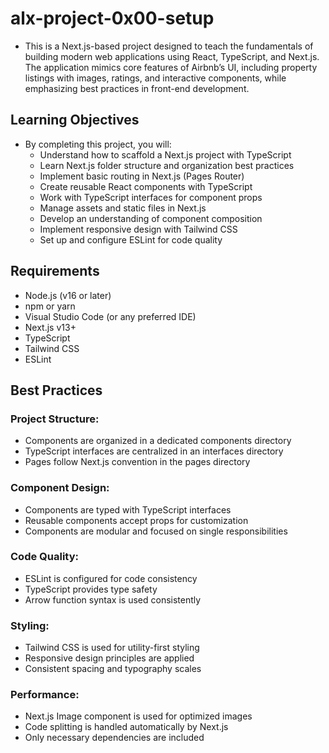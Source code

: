 # alx-project-0x00-setup

- This is a Next.js-based project designed to teach the fundamentals of building modern web applications using React, TypeScript, and Next.js. The application mimics core features of Airbnb’s UI, including property listings with images, ratings, and interactive components, while emphasizing best practices in front-end development.

## Learning Objectives
- By completing this project, you will:
  * Understand how to scaffold a Next.js project with TypeScript
  * Learn Next.js folder structure and organization best practices
  * Implement basic routing in Next.js (Pages Router)
  * Create reusable React components with TypeScript
  * Work with TypeScript interfaces for component props
  * Manage assets and static files in Next.js
  * Develop an understanding of component composition
  * Implement responsive design with Tailwind CSS
  * Set up and configure ESLint for code quality

## Requirements
  * Node.js (v16 or later)
  * npm or yarn
  * Visual Studio Code (or any preferred IDE)
  * Next.js v13+
  * TypeScript
  * Tailwind CSS
  * ESLint

## Best Practices
### Project Structure:
  * Components are organized in a dedicated components directory
  * TypeScript interfaces are centralized in an interfaces directory
  * Pages follow Next.js convention in the pages directory

### Component Design:
  * Components are typed with TypeScript interfaces
  * Reusable components accept props for customization
  * Components are modular and focused on single responsibilities

### Code Quality:
  * ESLint is configured for code consistency
  * TypeScript provides type safety
  * Arrow function syntax is used consistently

### Styling:
  * Tailwind CSS is used for utility-first styling
  * Responsive design principles are applied
  * Consistent spacing and typography scales

### Performance:
  * Next.js Image component is used for optimized images
  * Code splitting is handled automatically by Next.js
  * Only necessary dependencies are included
